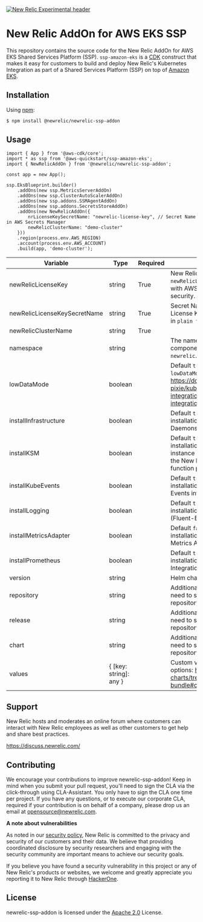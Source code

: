 [![New Relic Experimental header](https://github.com/newrelic/opensource-website/raw/master/src/images/categories/Experimental.png)](https://opensource.newrelic.com/oss-category/#new-relic-experimental)

# New Relic AddOn for AWS EKS SSP

This repository contains the source code for the New Relic AddOn for AWS EKS Shared Services Platform (SSP). `ssp-amazon-eks` is a [CDK](https://aws.amazon.com/cdk/) construct that makes it easy for customers to build and deploy New Relic's Kubernetes Integration as part of a Shared Services Platform (SSP) on top of [Amazon EKS](https://aws.amazon.com/eks/).

## Installation

Using [npm](https://npmjs.org):

```bash
$ npm install @newrelic/newrelic-ssp-addon
```

## Usage

```
import { App } from '@aws-cdk/core';
import * as ssp from '@aws-quickstart/ssp-amazon-eks';
import { NewRelicAddOn } from '@newrelic/newrelic-ssp-addon';

const app = new App();

ssp.EksBlueprint.builder()
    .addOns(new ssp.MetricsServerAddOn)
    .addOns(new ssp.ClusterAutoScalerAddOn)
    .addOns(new ssp.addons.SSMAgentAddOn)
    .addOns(new ssp.addons.SecretsStoreAddOn)
    .addOns(new NewRelicAddOn({
        nrLicenseKeySecretName: "newrelic-license-key", // Secret Name in AWS Secrets Manager
        newRelicClusterName: "demo-cluster"
    }))
    .region(process.env.AWS_REGION)
    .account(process.env.AWS_ACCOUNT)
    .build(app, 'demo-cluster');
```

| Variable                     | Type                   | Required | Description                                                                                                                                                                                                                             |
|------------------------------|------------------------|----------|-----------------------------------------------------------------------------------------------------------------------------------------------------------------------------------------------------------------------------------------|
| newRelicLicenseKey           | string                 | True     | New Relic License Key (plain text).  Use `newRelicLicenseKeySecretName` in tandem with AWS Secrets Manager for added security.                                                                                                          |
| newRelicLicenseKeySecretName | string                 | True     | Secret Name containing the New Relic License Key in AWS Secrets Manager.  Store in `plain text` mode, not `key/value`.                                                                                                                  |
| newRelicClusterName          | string                 | True     |                                                                                                                                                                                                                                         |
| namespace                    | string                 |          | The namespace where New Relic components will be installed. Defaults to  `newrelic`.                                                                                                                                                    |
| lowDataMode                  | boolean                |          | Default  `true`.  Set to  `false`  to disable  `lowDataMode` .  For more details, visit https://docs.newrelic.com/docs/kubernetes-pixie/kubernetes-integration/installation/install-kubernetes-integration-using-helm/#reducedataingest |
| installInfrastructure        | boolean                |          | Default  `true` .  Set to  `false`  to disable installation of the New Relic Infrastructure Daemonset.                                                                                                                                  |
| installKSM                   | boolean                |          | Default  `true` .  Set to  `false`  to disable installation of Kube State Metrics.  An instance of KSM is required in the cluster for the New Relic Infrastructure Daemonset to function properly.                                      |
| installKubeEvents            | boolean                |          | Default  `true` .  Set to  `false`  to disable installation of the New Relic Kubernetes Events integration.                                                                                                                             |
| installLogging               | boolean                |          | Default  `true` .  Set to  `false`  to disable installation of the New Relic Logging (Fluent-Bit) Daemonset.                                                                                                                            |
| installMetricsAdapter        | boolean                |          | Default  `false` .  Set to  `true`  to enable installation of the New Relic Kubernetes Metrics Adapter.                                                                                                                                 |
| installPrometheus            | boolean                |          | Default  `true` .  Set to  `false`  to disable installation of the Prometheus OpenMetrics Integration.                                                                                                                                  |
| version                      | string                 |          | Helm chart version.                                                                                                                                                                                                                     |
| repository                   | string                 |          | Additional options for customers who may need to supply their own private Helm repository.                                                                                                                                              |
| release                      | string                 |          | Additional options for customers who may need to supply their own private Helm repository.                                                                                                                                              |
| chart                        | string                 |          | Additional options for customers who may need to supply their own private Helm repository.                                                                                                                                              |
| values                       | { [key: string]: any } |          | Custom values to pass to the chart. Config options: https://github.com/newrelic/helm-charts/tree/master/charts/nri-bundle#configuration                                                                                                 |

## Support

New Relic hosts and moderates an online forum where customers can interact with New Relic employees as well as other customers to get help and share best practices.

https://discuss.newrelic.com/

## Contributing
We encourage your contributions to improve newrelic-ssp-addon! Keep in mind when you submit your pull request, you'll need to sign the CLA via the click-through using CLA-Assistant. You only have to sign the CLA one time per project.
If you have any questions, or to execute our corporate CLA, required if your contribution is on behalf of a company,  please drop us an email at opensource@newrelic.com.

**A note about vulnerabilities**

As noted in our [security policy](../../security/policy), New Relic is committed to the privacy and security of our customers and their data. We believe that providing coordinated disclosure by security researchers and engaging with the security community are important means to achieve our security goals.

If you believe you have found a security vulnerability in this project or any of New Relic's products or websites, we welcome and greatly appreciate you reporting it to New Relic through [HackerOne](https://hackerone.com/newrelic).

## License
newrelic-ssp-addon is licensed under the [Apache 2.0](http://apache.org/licenses/LICENSE-2.0.txt) License.
